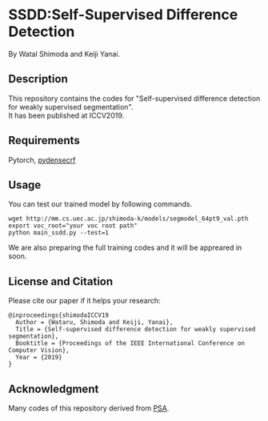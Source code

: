 # SSDD:Self-Supervised Difference Detection
By Watal Shimoda and Keiji Yanai.
## Description
This repository contains the codes for "Self-supervised difference detection for weakly supervised segmentation".  
It has been published at ICCV2019.

## Requirements
Pytorch, [pydensecrf](https://github.com/lucasb-eyer/pydensecrf)

## Usage
You can test our trained model by following commands.
```
wget http://mm.cs.uec.ac.jp/shimoda-k/models/segmodel_64pt9_val.pth
export voc_root="your voc root path"
python main_ssdd.py --test=1
```
We are also preparing the full training codes and it will be appreared in soon.

## License and Citation
Please cite our paper if it helps your research:
```
@inproceedings{shimodaICCV19  
  Author = {Wataru, Shimoda and Keiji, Yanai},
  Title = {Self-supervised difference detection for weakly supervised segmentation},  
  Booktitle = {Proceedings of the IEEE International Conference on Computer Vision},
  Year = {2019}
}  
```

## Acknowledgment
Many codes of this repository derived from [PSA](https://github.com/jiwoon-ahn/psa).
